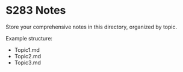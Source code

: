 # S283 Notes

Store your comprehensive notes in this directory, organized by topic.

Example structure:
- Topic1.md
- Topic2.md
- Topic3.md